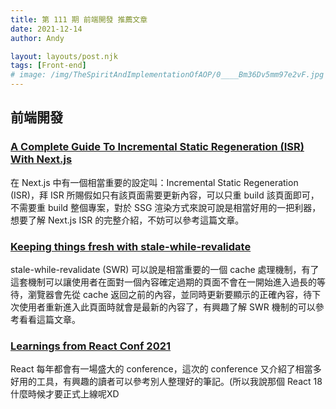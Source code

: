 ```yaml
---
title: 第 111 期 前端開發 推薦文章
date: 2021-12-14
author: Andy

layout: layouts/post.njk
tags: [Front-end]
# image: /img/TheSpiritAndImplementationOfAOP/0____Bm36Dv5mm97e2vF.jpg
---
```


## 前端開發
<!-- summary -->
### [A Complete Guide To Incremental Static Regeneration (ISR) With Next.js](https://www.smashingmagazine.com/2021/04/incremental-static-regeneration-nextjs/)

在 Next.js 中有一個相當重要的設定叫：Incremental Static Regeneration (ISR)，拜 ISR 所賜假如只有該頁面需要更新內容，可以只重 build 該頁面即可，不需要重 build 整個專案，對於 SSG 渲染方式來說可說是相當好用的一把利器，想要了解 Next.js ISR 的完整介紹，不妨可以參考這篇文章。
<!-- summary -->

### [Keeping things fresh with stale-while-revalidate](https://web.dev/stale-while-revalidate/)

stale-while-revalidate (SWR) 可以說是相當重要的一個 cache 處理機制，有了這套機制可以讓使用者在面對一個內容確定過期的頁面不會在一開始進入過長的等待，瀏覽器會先從 cache 返回之前的內容，並同時更新要顯示的正確內容，待下次使用者重新進入此頁面時就會是最新的內容了，有興趣了解 SWR 機制的可以參考看看這篇文章。

### [Learnings from React Conf 2021](https://dev.to/alexeagleson/learnings-from-react-conf-2021-17lg)

React 每年都會有一場盛大的 conference，這次的 conference 又介紹了相當多好用的工具，有興趣的讀者可以參考別人整理好的筆記。(所以我說那個 React 18 什麼時候才要正式上線呢XD
